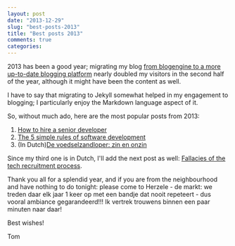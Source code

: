 ```yaml
---
layout: post
date: "2013-12-29"
slug: "best-posts-2013"
title: "Best posts 2013"
comments: true
categories: 
---
```


2013 has been a good year; migrating my blog [from blogengine to a more up-to-date blogging platform](http://tojans.me/blog/2013/06/23/blogging-less-is-more-and-my-name-is-my-brand/) nearly doubled my visitors in the second half of the year, although it might have been the content as well.

I have to say that migrating to Jekyll somewhat helped in my engagement to blogging; I particularly enjoy the Markdown language aspect of it.

So, without much ado, here are the most popular posts from 2013:

1. [How to hire a senior developer](http://tojans.me/blog/2013/05/30/how-to-hire-a-senior-developer/)
2. [The 5 simple rules of software development](http://tojans.me/blog/2013/08/22/the-5-simple-rules-of-software-development/)
3. (In Dutch)[De voedselzandloper: zin en onzin](http://tojans.me/blog/2012/09/11/de-voedselzandloper-zin-en-onzin/)

Since my third one is in Dutch, I'll add the next post as well:
[Fallacies of the tech recruitment process](http://tojans.me/blog/2012/11/16/fallacies-of-the-tech-recruitment-process/).

Thank you all for a splendid year, and if you are from the neighbourhood and have nothing to do tonight: please come to Herzele - de markt: we treden daar elk jaar 1 keer op met een bandje dat nooit repeteert - dus vooral ambiance  gegarandeerd!!!
Ik vertrek trouwens binnen een paar minuten naar daar!

Best wishes!

Tom
